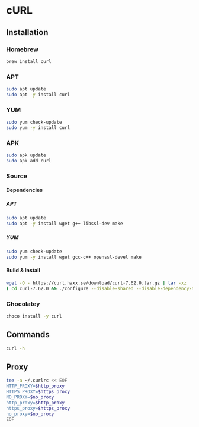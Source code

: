 # cURL

## Installation

### Homebrew

```sh
brew install curl
```

### APT

```sh
sudo apt update
sudo apt -y install curl
```

### YUM

```sh
sudo yum check-update
sudo yum -y install curl
```

### APK

```sh
sudo apk update
sudo apk add curl
```

### Source

#### Dependencies

##### APT

```sh
sudo apt update
sudo apt -y install wget g++ libssl-dev make
```

##### YUM

```sh
sudo yum check-update
sudo yum -y install wget gcc-c++ openssl-devel make
```

#### Build & Install

```sh
wget -O - https://curl.haxx.se/download/curl-7.62.0.tar.gz | tar -xz
( cd curl-7.62.0 && ./configure --disable-shared --disable-dependency-tracking && make && sudo make install )
```

### Chocolatey

```sh
choco install -y curl
```

## Commands

```sh
curl -h
```

## Proxy

```sh
tee -a ~/.curlrc << EOF
HTTP_PROXY=$http_proxy
HTTPS_PROXY=$https_proxy
NO_PROXY=$no_proxy
http_proxy=$http_proxy
https_proxy=$https_proxy
no_proxy=$no_proxy
EOF
```

